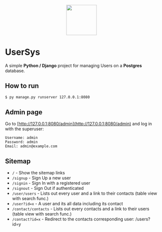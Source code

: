 <p align="center">
    <img src="docs/screenshot.png" width=100>
</p>

# UserSys

A simple **Python / Django** project for managing Users on a **Postgres** database.

## How to run

```cmd
$ py manage.py runserver 127.0.0.1:8080
```

## Admin page

Go to [http://127.0.0.1:8080/admin](http://127.0.0.1:8080/admin) and log in with the superuser:
```
Username: admin
Password: admin
Email: admin@example.com
```

## Sitemap

* `/` - Show the sitemap links
* `/signup` - Sign Up a new user
* `/signin` - Sign In with a registered user
* `/signout` - Sign Out if authenticated
* `/user/users` - Lists out every user and a link to their contacts (table view with search func.)
* `/user?id=x` - A user and its all data including its contact
* `/contact/contacts` - Lists out every contacts and a link to their users (table view with search func.)
* `/contact?id=x` - Redirect to the contacts corresponding user: /users?id=y
